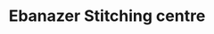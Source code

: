 ---
title: "Ebanazer Stitching centre"
url: /thiruvananthapuram/ebanazer-stitching-centre/
shop: Schneiderei
---